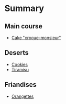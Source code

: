 # Summary

## Main course

* [Cake "croque-monsieur"](./main_course/cake_croque_monsieur.md)

## Deserts

* [Cookies](./deserts/cookies.md)
* [Tiramisu](./deserts/tiramisu.md)

## Friandises

* [Orangettes](./friandises/orangettes.md)
